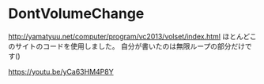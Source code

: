 # DontVolumeChange
http://yamatyuu.net/computer/program/vc2013/volset/index.html
ほとんどこのサイトのコードを使用しました。
自分が書いたのは無限ループの部分だけです()

https://youtu.be/yCa63HM4P8Y

